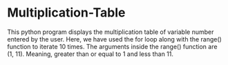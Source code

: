 # Multiplication-Table
This python program displays the multiplication table of variable number entered by the user.
Here, we have used the for loop along with the range() function to iterate 10 times. The arguments inside the range() function are (1, 11). Meaning, greater than or equal to 1 and less than 11.

